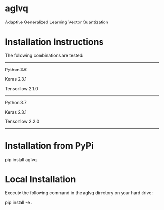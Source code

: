 # aglvq

Adaptive Generalized Learning Vector Quantization

# Installation Instructions

The following combinations are tested:

--------------------------

Python 3.6

Keras 2.3.1

Tensorflow 2.1.0

--------------------------

Python 3.7

Keras 2.3.1

Tensorflow 2.2.0

--------------------------

# Installation from PyPi

pip install aglvq

# Local Installation

Execute the following command in the aglvq directory on your hard drive:

pip install -e .
